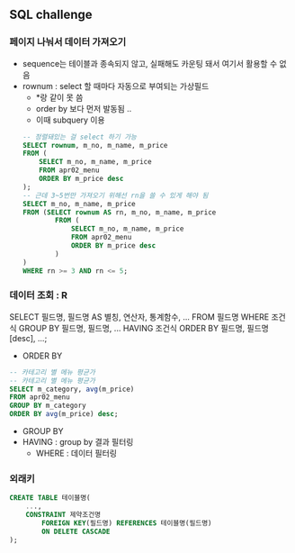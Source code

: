 ## SQL challenge
### 페이지 나눠서 데이터 가져오기
- sequence는 테이블과 종속되지 않고, 실패해도 카운팅 돼서 여기서 활용할 수 없음
- rownum : select 할 때마다 자동으로 부여되는 가상필드
    - *랑 같이 못 씀
    - order by 보다 먼저 발동됨 ..
    - 이때 subquery 이용
    ```sql
    -- 정렬돼있는 걸 select 하기 가능
    SELECT rownum, m_no, m_name, m_price 
    FROM (
        SELECT m_no, m_name, m_price
        FROM apr02_menu
        ORDER BY m_price desc
    );
    -- 근데 3~5번만 가져오기 위해선 rn을 쓸 수 있게 해야 됨
    SELECT m_no, m_name, m_price
    FROM (SELECT rownum AS rn, m_no, m_name, m_price 
            FROM (
                SELECT m_no, m_name, m_price
                FROM apr02_menu
                ORDER BY m_price desc
            )
    )
    WHERE rn >= 3 AND rn <= 5;
    ```
### 데이터 조회 : R
SELECT 필드명, 필드명 AS 별칭, 연산자, 통계함수, ...
FROM 필드명
WHERE 조건식 
GROUP BY 필드명, 필드명, ... 
HAVING 조건식
ORDER BY 필드명, 필드명 [desc], ...;
- ORDER BY
```sql
-- 카테고리 별 메뉴 평균가
-- 카테고리 별 메뉴 평균가
SELECT m_category, avg(m_price)
FROM apr02_menu
GROUP BY m_category
ORDER BY avg(m_price) desc;
```
- GROUP BY
- HAVING : group by 결과 필터링
    - WHERE : 데이터 필터링

### 외래키
```sql
CREATE TABLE 테이블명(
    ...,
    CONSTRAINT 제약조건명
        FOREIGN KEY(필드명) REFERENCES 테이블명(필드명)
        ON DELETE CASCADE
);
```
